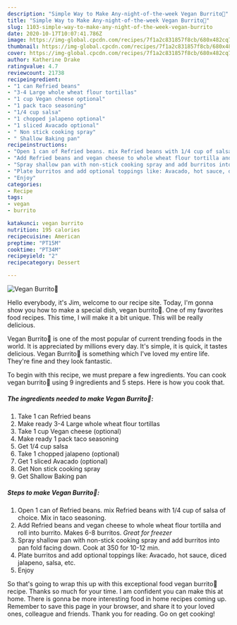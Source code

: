```yaml
---
description: "Simple Way to Make Any-night-of-the-week Vegan Burrito🌯"
title: "Simple Way to Make Any-night-of-the-week Vegan Burrito🌯"
slug: 1103-simple-way-to-make-any-night-of-the-week-vegan-burrito
date: 2020-10-17T10:07:41.786Z
image: https://img-global.cpcdn.com/recipes/7f1a2c831857f8cb/680x482cq70/vegan-burrito🌯-recipe-main-photo.jpg
thumbnail: https://img-global.cpcdn.com/recipes/7f1a2c831857f8cb/680x482cq70/vegan-burrito🌯-recipe-main-photo.jpg
cover: https://img-global.cpcdn.com/recipes/7f1a2c831857f8cb/680x482cq70/vegan-burrito🌯-recipe-main-photo.jpg
author: Katherine Drake
ratingvalue: 4.7
reviewcount: 21738
recipeingredient:
- "1 can Refried beans"
- "3-4 Large whole wheat flour tortillas"
- "1 cup Vegan cheese optional"
- "1 pack taco seasoning"
- "1/4 cup salsa"
- "1 chopped jalapeno optional"
- "1 sliced Avacado optional"
- " Non stick cooking spray"
- " Shallow Baking pan"
recipeinstructions:
- "Open 1 can of Refried beans. mix Refried beans with 1/4 cup of salsa of choice. Mix in taco seasoning."
- "Add Refried beans and vegan cheese to whole wheat flour tortilla and roll into burrito. Makes 6-8 burritos. *Great for freezer*"
- "Spray shallow pan with non-stick cooking spray and add burritos into pan fold facing down. Cook at 350 for 10-12 min."
- "Plate burritos and add optional toppings like: Avacado, hot sauce, diced jalapeno, salsa, etc."
- "Enjoy"
categories:
- Recipe
tags:
- vegan
- burrito

katakunci: vegan burrito 
nutrition: 195 calories
recipecuisine: American
preptime: "PT15M"
cooktime: "PT34M"
recipeyield: "2"
recipecategory: Dessert

---
```



![Vegan Burrito🌯](https://img-global.cpcdn.com/recipes/7f1a2c831857f8cb/680x482cq70/vegan-burrito🌯-recipe-main-photo.jpg)

Hello everybody, it's Jim, welcome to our recipe site. Today, I'm gonna show you how to make a special dish, vegan burrito🌯. One of my favorites food recipes. This time, I will make it a bit unique. This will be really delicious.



Vegan Burrito🌯 is one of the most popular of current trending foods in the world. It is appreciated by millions every day. It's simple, it is quick, it tastes delicious. Vegan Burrito🌯 is something which I've loved my entire life. They're fine and they look fantastic.


To begin with this recipe, we must prepare a few ingredients. You can cook vegan burrito🌯 using 9 ingredients and 5 steps. Here is how you cook that.

<!--inarticleads1-->

##### The ingredients needed to make Vegan Burrito🌯:

1. Take 1 can Refried beans
1. Make ready 3-4 Large whole wheat flour tortillas
1. Take 1 cup Vegan cheese (optional)
1. Make ready 1 pack taco seasoning
1. Get 1/4 cup salsa
1. Take 1 chopped jalapeno (optional)
1. Get 1 sliced Avacado (optional)
1. Get  Non stick cooking spray
1. Get  Shallow Baking pan




<!--inarticleads2-->

##### Steps to make Vegan Burrito🌯:

1. Open 1 can of Refried beans. mix Refried beans with 1/4 cup of salsa of choice. Mix in taco seasoning.
1. Add Refried beans and vegan cheese to whole wheat flour tortilla and roll into burrito. Makes 6-8 burritos. *Great for freezer*
1. Spray shallow pan with non-stick cooking spray and add burritos into pan fold facing down. Cook at 350 for 10-12 min.
1. Plate burritos and add optional toppings like: Avacado, hot sauce, diced jalapeno, salsa, etc.
1. Enjoy




So that's going to wrap this up with this exceptional food vegan burrito🌯 recipe. Thanks so much for your time. I am confident you can make this at home. There is gonna be more interesting food in home recipes coming up. Remember to save this page in your browser, and share it to your loved ones, colleague and friends. Thank you for reading. Go on get cooking!
